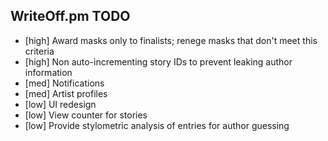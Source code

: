 WriteOff.pm TODO
----------------

- [high] Award masks only to finalists; renege masks that don't meet this criteria
- [high] Non auto-incrementing story IDs to prevent leaking author information
- [med] Notifications
- [med] Artist profiles
- [low] UI redesign
- [low] View counter for stories
- [low] Provide stylometric analysis of entries for author guessing
